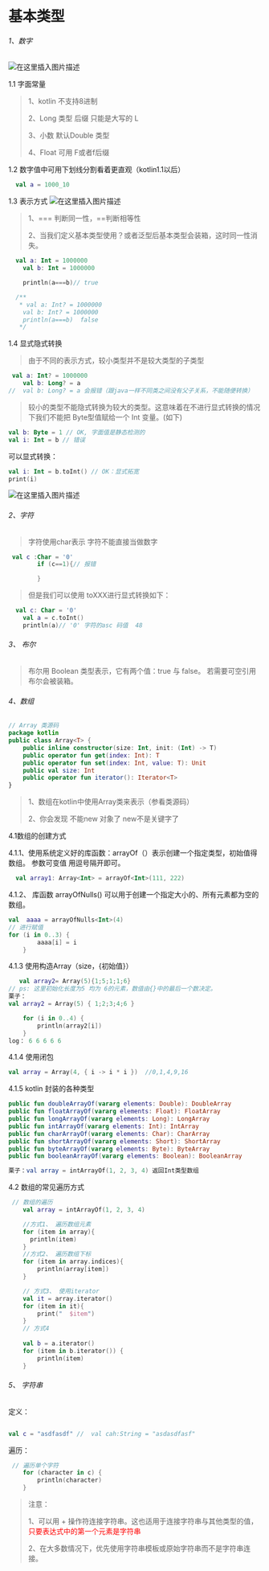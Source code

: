# 基本类型

###### 1、数字

![在这里插入图片描述](https://img-blog.csdnimg.cn/20190603200923491.png?x-oss-process=image/watermark,type_ZmFuZ3poZW5naGVpdGk,shadow_10,text_aHR0cHM6Ly9ibG9nLmNzZG4ubmV0L3FxXzM4MzUwNjM1,size_16,color_FFFFFF,t_70)

1.1 字面常量

> 1、kotlin 不支持8进制
>
> 2、Long 类型 后缀 只能是大写的 L
>
> 3、小数 默认Double 类型
>
> 4、Float 可用 F或者f后缀

1.2 数字值中可用下划线分割看着更直观（kotlin1.1以后）

```kotlin
  val a = 1000_10

```

1.3 表示方式
![在这里插入图片描述](https://img-blog.csdnimg.cn/20190603201028475.png?x-oss-process=image/watermark,type_ZmFuZ3poZW5naGVpdGk,shadow_10,text_aHR0cHM6Ly9ibG9nLmNzZG4ubmV0L3FxXzM4MzUwNjM1,size_16,color_FFFFFF,t_70)

> 1、=== 判断同一性，==判断相等性
>
> 2、当我们定义基本类型使用？或者泛型后基本类型会装箱，这时同一性消失。

```kotlin
  val a: Int = 1000000
    val b: Int = 1000000

    println(a===b)// true

  /**
   * val a: Int? = 1000000
    val b: Int? = 1000000
    println(a===b)  false
   */
```





1.4 显式隐式转换

> 由于不同的表⽰⽅式，较⼩类型并不是较⼤类型的⼦类型

```kotlin
 val a: Int? = 1000000
    val b: Long? = a
//  val b: Long? = a 会报错（跟java一样不同类之间没有父子关系，不能随便转换）
```





> 较⼩的类型不能隐式转换为较⼤的类型。这意味着在不进⾏显式转换的情况下我们不能把 Byte型值赋给⼀个 Int 变量。(如下)

```kotlin
val b: Byte = 1 // OK, 字⾯值是静态检测的
val i: Int = b // 错误

```

可以显式转换：

```kotlin
val i: Int = b.toInt() // OK：显式拓宽
print(i)
```

![在这里插入图片描述](https://img-blog.csdnimg.cn/20190603201140473.png?x-oss-process=image/watermark,type_ZmFuZ3poZW5naGVpdGk,shadow_10,text_aHR0cHM6Ly9ibG9nLmNzZG4ubmV0L3FxXzM4MzUwNjM1,size_16,color_FFFFFF,t_70)



###### 2、字符

> 字符使用char表示  字符不能直接当做数字

```kotlin
 val c :Char = '0'
        if (c==1){// 报错

        }
```

> 但是我们可以使用 toXXX进行显式转换如下：

```kotlin
  val c: Char = '0'
    val a = c.toInt()  
    println(a)// '0' 字符的asc 码值  48 
```

###### 3、 布尔

>布尔⽤ Boolean 类型表⽰，它有两个值：true 与 false。
>若需要可空引⽤布尔会被装箱。

###### 4、数组

```kotlin
// Array 类源码
package kotlin
public class Array<T> {
    public inline constructor(size: Int, init: (Int) -> T)
    public operator fun get(index: Int): T
    public operator fun set(index: Int, value: T): Unit
    public val size: Int
    public operator fun iterator(): Iterator<T>
}

```



> 1、数组在kotlin中使用Array类来表示（参看类源码）
>
> 2、你会发现 不能new 对象了 new不是关键字了

4.1数组的创建方式

4.1.1、使用系统定义好的库函数：arrayOf（）表示创建一个指定类型，初始值得数组。  参数可变值 用逗号隔开即可。

```kotlin
  val array1: Array<Int> = arrayOf<Int>(111, 222)
```

4.1.2、 库函数 arrayOfNulls() 可以⽤于创建⼀个指定⼤⼩的、所有元素都为空的数组。

```kotlin
val  aaaa = arrayOfNulls<Int>(4)
// 进行赋值
for (i in 0..3) {
        aaaa[i] = i
    }
```

4.1.3 使用构造Array（size，{初始值}）

```kotlin
   val array2= Array(5){1;5;1;1;6}
// ps: 这里初始化长度为5 均为 6的元素，数值由{}中的最后一个数决定。
栗子：
val array2 = Array(5) { 1;2;3;4;6 }

    for (i in 0..4) {
        println(array2[i])
    }
log： 6 6 6 6 6 
```

4.1.4 使用闭包

```kotlin
val array = Array(4, { i -> i * i })  //0,1,4,9,16
```



4.1.5  kotlin 封装的各种类型

```kotlin
public fun doubleArrayOf(vararg elements: Double): DoubleArray
public fun floatArrayOf(vararg elements: Float): FloatArray
public fun longArrayOf(vararg elements: Long): LongArray
public fun intArrayOf(vararg elements: Int): IntArray
public fun charArrayOf(vararg elements: Char): CharArray
public fun shortArrayOf(vararg elements: Short): ShortArray
public fun byteArrayOf(vararg elements: Byte): ByteArray
public fun booleanArrayOf(vararg elements: Boolean): BooleanArray

栗子：val array = intArrayOf(1, 2, 3, 4) 返回Int类型数组
```



4.2 数组的常见遍历方式

```kotlin
 // 数组的遍历
    val array = intArrayOf(1, 2, 3, 4)

    //方式1、 遍历数组元素
    for (item in array){
      println(item)
    }
    //方式2、 遍历数组下标
    for (item in array.indices){
        println(array[item])
    }

    // 方式3、 使用iterator
    val it = array.iterator()
    for (item in it){
        print("  $item")
    }
    // 方式4 
    
    val b = a.iterator()
    for (item in b.iterator()) {
        println(item)
    }
```



###### 5、 字符串

定义：

```kotlin

val c = "asdfasdf" //  val cah:String = "asdasdfasf"
```

遍历：

```kotlin
 // 遍历单个字符
    for (character in c) {
        println(character)
    }
```

> 注意：
>
> 1、可以⽤ + 操作符连接字符串。这也适⽤于连接字符串与其他类型的值，<font color = red>只要表达式中的第⼀个元素是字符串</font>
>
> 2、在⼤多数情况下，优先使⽤字符串模板或原始字符串⽽不是字符串连接。
>
> 











